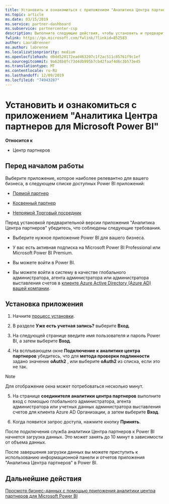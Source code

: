 ```yaml
---
title: Установить и ознакомиться с приложением "Аналитика Центра партнеров для Microsoft Power BI" | Центр партнеров
ms.topic: article
ms.date: 03/15/2019
ms.service: partner-dashboard
ms.subservice: partnercenter-csp
description: Выполните следующие действия, чтобы установить и предварительно просмотреть приложение аналитики центра партнеров для Power BI (для прямых партнеров в CSP).
fwlink: https://go.microsoft.com/fwlink/?linkid=852583
author: LauraBrenner
ms.author: labrenne
ms.localizationpriority: medium
ms.openlocfilehash: d0dd520172ead463207c1f2ac511c85761f9c1ef
ms.sourcegitcommit: 9a628b8fc73d4db995b7cb42faaf4d6c3b573e45
ms.translationtype: MT
ms.contentlocale: ru-RU
ms.lasthandoff: 12/09/2019
ms.locfileid: "74943287"
---
```

# <a name="install-and-preview-the-partner-center-analytics-app-for-microsoft-power-bi"></a>Установить и ознакомиться с приложением "Аналитика Центра партнеров для Microsoft Power BI"

**Относится к**

- Центр партнеров

## <a name="before-you-begin"></a>Перед началом работы

Выберите приложение, которое наиболее релевантно для вашего бизнеса, в следующем списке доступных Power BI приложений:
- [Прямой партнер](https://app.powerbi.com/groups/me/getdata/services/direct-providers-partner-analytics)

- [Косвенный партнер](https://app.powerbi.com/groups/me/getdata/services/indirect-providers-partner-analytics)

- [Непрямой Торговый посредник](https://app.powerbi.com/groups/me/getdata/services/indirect-seller-partner-analytics)

Перед установкой предварительной версии приложения "Аналитика Центра партнеров" убедитесь, что соблюдены следующие требования.

- Выберите нужное приложение Power BI для вашего бизнеса.

- У вас есть активная подписка на Microsoft Power BI Professional или Microsoft Power BI Premium.

- Вы можете войти в Power BI.

- Вы можете войти в систему в качестве глобального администратора, агента администратора или администратора выставления счетов в [клиенте Azure Active Directory (Azure AD) вашей компании](azure-active-directory-tenants-and-partner-center.md).

## <a name="to-install-the-app"></a>Установка приложения

1. Начните [процесс установки](https://app.powerbi.com/getdata/services/partneranalytics?cpcode=PartnerCenterAnalytics&getDataForceConnect=true&alwaysPromptForContentProviderCreds=true).

2. В разделе **Уже есть учетная запись?** выберите **Вход**. 

3. На следующей странице введите имя пользователя и пароль Power BI, а затем выберите **Вход**. 

4. На всплывающем окне **Подключение к аналитике центра партнеров** убедитесь, что для **метода проверки подлинности** задано значение **oAuth2** , или выберите **oAuth2** из списка, если это не так. 

> [!NOTE]  
>  Для отображение окна может потребоваться несколько минут.

5. На странице **соединителя аналитики центра партнеров** выполните вход с помощью глобального администратора, агента администратора или учетных данных администратора выставления счетов для клиента Azure AD Организации, а затем выберите **Вход**.
 
6. Когда появится запрос доступа, нажмите кнопку **Принять**. 

После подключения служба аналитики Центра партнеров к Power BI начнется загрузка данных. Это может занять до 10 минут в зависимости от объема данных. 

После завершения загрузки данных вы можете приступить к использованию информационной панели и отчетов приложения "Аналитика Центра партнеров" в Power BI.

## <a name="next-steps"></a>Дальнейшие действия

[Просмотр бизнес-данных с помощью приложения аналитики центра партнеров для Microsoft Power BI](power-bi-app-for-direct-partners-use.md)
